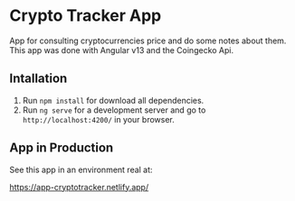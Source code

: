# Crypto Tracker App

App for consulting cryptocurrencies price and do some notes about them.
This app was done with Angular v13 and the Coingecko Api.

## Intallation

1. Run `npm install` for download all dependencies.
2. Run `ng serve` for a development server and go to `http://localhost:4200/` in your browser.

## App in Production

See this app in an environment real at:

https://app-cryptotracker.netlify.app/
